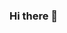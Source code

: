 ### Hi there 👋

<!--
**dieza/dieza** is a ✨ _special_ ✨ repository because its `README.md` (this file) appears on your GitHub profile.


- 🔭 I’m currently working on the Departament of Archaeology at the University of Valencia where I'm the current chairperson.
- 👯 I’m looking to collaborate on GIS and Archaeology, R coding and the use of Qgis, Meshlab, ClodudCompare, Blender and the like in Archaeology.
- 🤔 I’m looking for help with databases in aArchaeology.
- 💬 Ask me about anything
- 📫 How to reach me: agustin.diez@uv.es
- 😄 Pronouns: he/him
